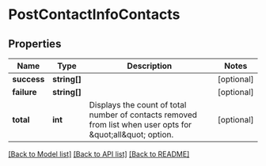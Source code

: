 # PostContactInfoContacts

## Properties
Name | Type | Description | Notes
------------ | ------------- | ------------- | -------------
**success** | **string[]** |  | [optional] 
**failure** | **string[]** |  | [optional] 
**total** | **int** | Displays the count of total number of contacts removed from list when user opts for \&quot;all\&quot; option. | [optional] 

[[Back to Model list]](../README.md#documentation-for-models) [[Back to API list]](../README.md#documentation-for-api-endpoints) [[Back to README]](../README.md)


